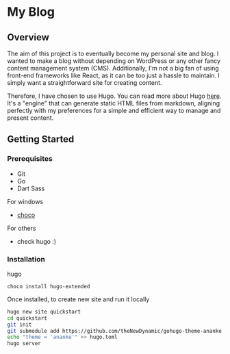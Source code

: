 # My Blog

## Overview

The aim of this project is to eventually become my personal site and blog. I wanted to make a blog without depending on WordPress or any other fancy content management system (CMS). Additionally, I'm not a big fan of using front-end frameworks like React, as it can be too just a hassle to maintain. I simply want a straightforward site for creating content.

Therefore, I have chosen to use Hugo. You can read more about Hugo [here](https://gohugo.io/). It's a "engine" that can generate static HTML files from markdown, aligning perfectly with my preferences for a simple and efficient way to manage and present content.

## Getting Started

### Prerequisites
- Git
- Go
- Dart Sass

For windows
- [choco](https://chocolatey.org/)

For others
- check hugo :)

### Installation

hugo
```
choco install hugo-extended
```

Once installed, to create new site and run it locally
```bash
hugo new site quickstart
cd quickstart
git init
git submodule add https://github.com/theNewDynamic/gohugo-theme-ananke.git themes/ananke
echo "theme = 'ananke'" >> hugo.toml
hugo server
````
